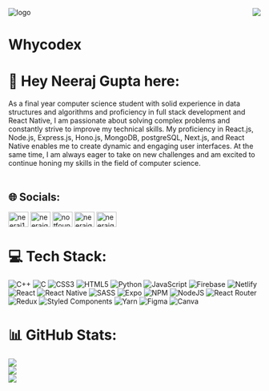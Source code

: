 ![logo](https://i.ytimg.com/vi/_huo7KMp2Ww/maxresdefault.jpg)
<img align="right" src="https://cutewallpaper.org/cdn-cgi/mirage/dd19f2d06ebc24f541f142b37b4289ffa7de722a7607e39984c5c6dd4ce8defd/1280/24/animated-computer-gif/gif-computer-ciencia-personal-animated-gif-on-gifer.gif">
# Whycodex
# 💫 Hey Neeraj Gupta here:
As a final year computer science student with solid experience in data structures and algorithms and proficiency in full stack development and React Native, I am passionate about solving complex problems and constantly strive to improve my technical skills. My proficiency in React.js, Node.js, Express.js, Hono.js, MongoDB, postgreSQL, Next.js, and React Native enables me to create dynamic and engaging user interfaces. At the same time, I am always eager to take on new challenges and am excited to continue honing my skills in the field of computer science.<br><br>
## 🌐 Socials:
<a href="https://twitter.com/neeraj12300" target="blank"><img align="center" src="https://raw.githubusercontent.com/rahuldkjain/github-profile-readme-generator/master/src/images/icons/Social/twitter.svg" alt="neeraj12300" height="30" width="40" /></a>
<a href="https://linkedin.com/in/neerajgupta12300/" target="blank"><img align="center" src="https://raw.githubusercontent.com/rahuldkjain/github-profile-readme-generator/master/src/images/icons/Social/linked-in-alt.svg" alt="neerajgupta12300" height="30" width="40" /></a>
<a href="https://codeforces.com/profile/notfound000/" target="blank"><img align="center" src="https://raw.githubusercontent.com/rahuldkjain/github-profile-readme-generator/master/src/images/icons/Social/codeforces.svg" alt="notfound000" height="30" width="40" /></a>
<a href="https://www.leetcode.com/neerajgupta12300/" target="blank"><img align="center" src="https://raw.githubusercontent.com/rahuldkjain/github-profile-readme-generator/master/src/images/icons/Social/leet-code.svg" alt="neerajgupta12300/" height="30" width="40" /></a>
<a href="https://auth.geeksforgeeks.org/user/neerajgupta12300/" target="blank"><img align="center" src="https://raw.githubusercontent.com/rahuldkjain/github-profile-readme-generator/master/src/images/icons/Social/geeks-for-geeks.svg" alt="neerajgupta12300" height="30" width="40" /></a>
# 💻 Tech Stack:
![C++](https://img.shields.io/badge/c++-%2300599C.svg?style=plastic&logo=c%2B%2B&logoColor=white) ![C](https://img.shields.io/badge/c-%2300599C.svg?style=plastic&logo=c&logoColor=white) ![CSS3](https://img.shields.io/badge/css3-%231572B6.svg?style=plastic&logo=css3&logoColor=white) ![HTML5](https://img.shields.io/badge/html5-%23E34F26.svg?style=plastic&logo=html5&logoColor=white) ![Python](https://img.shields.io/badge/python-3670A0?style=plastic&logo=python&logoColor=ffdd54) ![JavaScript](https://img.shields.io/badge/javascript-%23323330.svg?style=plastic&logo=javascript&logoColor=%23F7DF1E) ![Firebase](https://img.shields.io/badge/firebase-%23039BE5.svg?style=plastic&logo=firebase) ![Netlify](https://img.shields.io/badge/netlify-%23000000.svg?style=plastic&logo=netlify&logoColor=#00C7B7) ![React](https://img.shields.io/badge/react-%2320232a.svg?style=plastic&logo=react&logoColor=%2361DAFB) ![React Native](https://img.shields.io/badge/react_native-%2320232a.svg?style=plastic&logo=react&logoColor=%2361DAFB) ![SASS](https://img.shields.io/badge/SASS-hotpink.svg?style=plastic&logo=SASS&logoColor=white) ![Expo](https://img.shields.io/badge/expo-1C1E24?style=plastic&logo=expo&logoColor=#D04A37) ![NPM](https://img.shields.io/badge/NPM-%23000000.svg?style=plastic&logo=npm&logoColor=white) ![NodeJS](https://img.shields.io/badge/node.js-6DA55F?style=plastic&logo=node.js&logoColor=white) ![React Router](https://img.shields.io/badge/React_Router-CA4245?style=plastic&logo=react-router&logoColor=white) ![Redux](https://img.shields.io/badge/redux-%23593d88.svg?style=plastic&logo=redux&logoColor=white) ![Styled Components](https://img.shields.io/badge/styled--components-DB7093?style=plastic&logo=styled-components&logoColor=white) ![Yarn](https://img.shields.io/badge/yarn-%232C8EBB.svg?style=plastic&logo=yarn&logoColor=white) 	![Figma](https://img.shields.io/badge/figma-%23F24E1E.svg?style=plastic&logo=figma&logoColor=white) ![Canva](https://img.shields.io/badge/Canva-%2300C4CC.svg?style=plastic&logo=Canva&logoColor=white)
# 📊 GitHub Stats:
![](https://github-readme-stats.vercel.app/api?username=Whycodex&theme=radical&hide_border=false&include_all_commits=true&count_private=true)<br/>
![](https://github-readme-streak-stats.herokuapp.com/?user=Whycodex&theme=radical&hide_border=false)<br/>
![](https://github-readme-stats.vercel.app/api/top-langs/?username=Whycodex&theme=radical&hide_border=false&include_all_commits=true&count_private=true&layout=compact)
